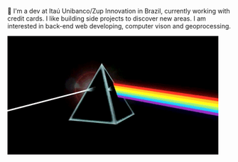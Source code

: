 👋 I'm a dev at Itaú Unibanco/Zup Innovation in Brazil, currently working with credit cards. I like building side projects to discover new areas. I am interested in back-end web developing, computer vison and geoprocessing.

![](pink_floyd.gif)

